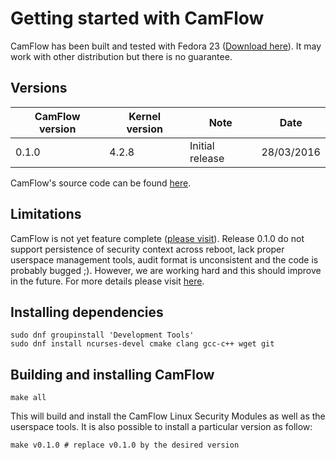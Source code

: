 # Getting started with CamFlow

CamFlow has been built and tested with Fedora 23 ([Download here](https://getfedora.org/)).
It may work with other distribution but there is no guarantee.

## Versions

| CamFlow version | Kernel version | Note            | Date       |
| --------------- |----------------| --------------- | ---------- |
| 0.1.0           | 4.2.8          | Initial release | 28/03/2016 |

CamFlow's source code can be found [here](https://github.com/camflow/camflow-dev).

## Limitations

CamFlow is not yet feature complete ([please visit](http://camflow.org/)).
Release 0.1.0 do not support persistence of security context across reboot, lack proper userspace management tools, audit format is unconsistent and the code is probably bugged ;).
However, we are working hard and this should improve in the future.
For more details please visit [here](https://github.com/camflow/camflow-dev).

## Installing dependencies

``` shell
sudo dnf groupinstall 'Development Tools'
sudo dnf install ncurses-devel cmake clang gcc-c++ wget git
```
## Building and installing CamFlow

``` shell
make all
```

This will build and install the CamFlow Linux Security Modules as well as the userspace tools.
It is also possible to install a particular version as follow:

``` shell
make v0.1.0 # replace v0.1.0 by the desired version
```
